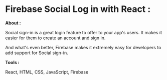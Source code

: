 

# Firebase Social Log in with React :


**About :**

Social sign-in is a great login feature to offer to your app's users. It makes it easier for them to create an account and sign in.

And what's even better, Firebase makes it extremely easy for developers to add support for Social sign-in. 

**Tools :**

React, HTML, CSS, JavaScript, Firebase
